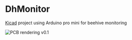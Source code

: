 # DhMonitor
[Kicad][1] project using Arduino pro mini for beehive monitoring

![PCB rendering v0.1](https://github.com/Jodaille/DhMonitor/DHmonitor_0.1.png "PCB rendering v0.1")

[1]: http://kicad-pcb.org/
